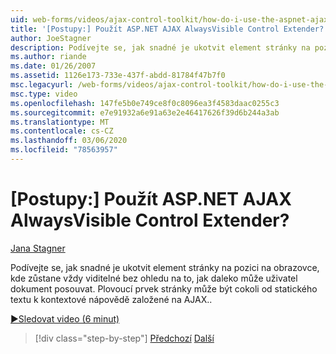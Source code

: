```yaml
---
uid: web-forms/videos/ajax-control-toolkit/how-do-i-use-the-aspnet-ajax-alwaysvisible-control-extender
title: '[Postupy:] Použít ASP.NET AJAX AlwaysVisible Control Extender? | Dokumenty Microsoft'
author: JoeStagner
description: Podívejte se, jak snadné je ukotvit element stránky na pozici na obrazovce, kde zůstane vždy viditelné bez ohledu na to, jak daleko může uživatel dokument posouvat. ...
ms.author: riande
ms.date: 01/26/2007
ms.assetid: 1126e173-733e-437f-abdd-81784f47b7f0
msc.legacyurl: /web-forms/videos/ajax-control-toolkit/how-do-i-use-the-aspnet-ajax-alwaysvisible-control-extender
msc.type: video
ms.openlocfilehash: 147fe5b0e749ce8f0c8096ea3f4583daac0255c3
ms.sourcegitcommit: e7e91932a6e91a63e2e46417626f39d6b244a3ab
ms.translationtype: MT
ms.contentlocale: cs-CZ
ms.lasthandoff: 03/06/2020
ms.locfileid: "78563957"
---
```

# <a name="how-do-i-use-the-aspnet-ajax-alwaysvisible-control-extender"></a>[Postupy:] Použít ASP.NET AJAX AlwaysVisible Control Extender?

[Jana Stagner](https://github.com/JoeStagner)

Podívejte se, jak snadné je ukotvit element stránky na pozici na obrazovce, kde zůstane vždy viditelné bez ohledu na to, jak daleko může uživatel dokument posouvat. Plovoucí prvek stránky může být cokoli od statického textu k kontextové nápovědě založené na AJAX..

[&#9654;Sledovat video (6 minut)](https://channel9.msdn.com/Blogs/ASP-NET-Site-Videos/how-do-i-use-the-aspnet-ajax-alwaysvisible-control-extender)

> [!div class="step-by-step"]
> [Předchozí](how-do-i-use-the-aspnet-ajax-modalpopup-extender-control.md)
> [Další](how-do-i-use-the-aspnet-ajax-accordion-control.md)
